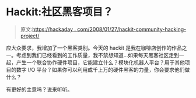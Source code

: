 # Hackit:社区黑客项目？

> 原文:[https://hackaday . com/2008/01/27/hackit-community-hacking-project/](https://hackaday.com/2008/01/27/hackit-community-hacking-project/)

应大众要求，我增加了一个黑客类别。今天的 hackit 是我在咖啡店创作的作品之一。考虑到我们已经看到的工作质量，我不禁想知道…如果每天黑客社区走到一起，产生一个联合协作硬件项目，它能建立什么？模块化机器人平台？用于其他项目的数字 I/O 平台？如果你可以利用成千上万的硬件黑客的力量，你会要求他们做什么？

有更好的主意吗？说来听听。
